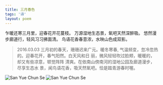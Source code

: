```yaml
---
title: 三月春色
tags: '诗'
layout: poem
---
```


乍暖还寒三月里，迎春花开花蔓枝。
万源湿地生态景，氧吧天然深醉吸。
悠然漫步廊道行，轻风习习拂面清。
鸟语花香春意浓，水映山色成双影。

<blockquote class="text-left inline-block">
<p>
2016.03.03 三月初的春天，珊珊迟来广元。暖冬寒春,
气温频变，忽冷忽热的。迎春花开，春气阳然。白天风和日
丽，微风轻轻吹过脸颊，暖暖的，却又有些凉意，顿觉阵阵
清爽。在依南山傍南河的湿地公园及廊道漫步，尽享生态水
景，闻鸟语花香，吸天然氧吧。恰是踏青游春时喔。
</p>
</blockquote>

![San Yue Chun Se](for_posts/san-yue-chun-se-1.jpg)
![San Yue Chun Se](for_posts/san-yue-chun-se-2.jpg)

